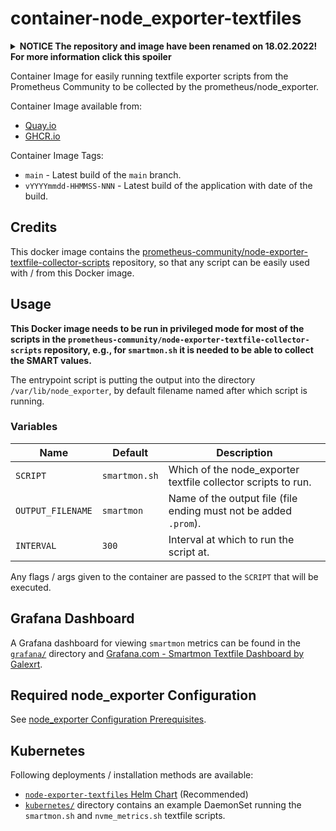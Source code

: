 # container-node_exporter-textfiles

<details>
    <summary>
        <b>NOTICE The repository and image have been renamed on 18.02.2022! For more information click this spoiler</b>
    </summary>

    The container images name has been changed from `galexrt/node-exporter-smartmon` to **`galexrt/node-exporter-textfiles`**.
    E.g., the image on quay.io is now available at `quay.io/galexrt/node-exporter-smartmon`.

    The repository name has been changed from `container-node_exporter-smartmon` to **`container-node_exporter-textfiles`**.

    This has been done as the image in this repository is not just for running the `smartmon` textfile collector script(s) anymore.
</details>

Container Image for easily running textfile exporter scripts from the Prometheus Community to be collected by the prometheus/node_exporter.

Container Image available from:

* [Quay.io](https://quay.io/repository/galexrt/node-exporter-textfiles)
* [GHCR.io](https://github.com/users/galexrt/packages/container/package/node-exporter-textfiles)

Container Image Tags:

* `main` - Latest build of the `main` branch.
* `vYYYYmmdd-HHMMSS-NNN` - Latest build of the application with date of the build.

## Credits

This docker image contains the [prometheus-community/node-exporter-textfile-collector-scripts](https://github.com/prometheus-community/node-exporter-textfile-collector-scripts) repository, so that any script can be easily used with / from this Docker image.

## Usage

**This Docker image needs to be run in privileged mode for most of the scripts in the `prometheus-community/node-exporter-textfile-collector-scripts` repository, e.g., for `smartmon.sh` it is needed to be able to collect the SMART values.**

The entrypoint script is putting the output into the directory `/var/lib/node_exporter`, by default filename named after which script is running.

### Variables

| Name              | Default       | Description                                                      |
| ----------------- | ------------- | ---------------------------------------------------------------- |
| `SCRIPT`          | `smartmon.sh` | Which of the node_exporter textfile collector scripts to run.    |
| `OUTPUT_FILENAME` | `smartmon`    | Name of the output file (file ending must not be added `.prom`). |
| `INTERVAL`        | `300`         | Interval at which to run the script at.                          |

Any flags / args given to the container are passed to the `SCRIPT` that will be executed.

## Grafana Dashboard

A Grafana dashboard for viewing `smartmon` metrics can be found in the [`grafana/`](grafana/) directory and [Grafana.com - Smartmon Textfile Dashboard by Galexrt](https://grafana.com/dashboards/3992).

## Required node_exporter Configuration

See [node_exporter Configuration Prerequisites](docs/../node_exporter.md).

## Kubernetes
Following deployments / installation methods are available:

* [`node-exporter-textfiles` Helm Chart](charts/node-exporter-textfiles) (Recommended)
* [`kubernetes/`](kubernetes/) directory contains an example DaemonSet running the `smartmon.sh` and `nvme_metrics.sh` textfile scripts.
